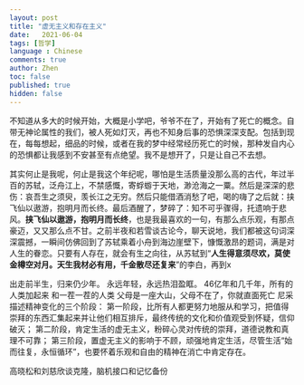 ```yaml
---
layout: post
title: "虚无主义和存在主义"
date:   2021-06-04
tags: [哲学]
language : Chinese
comments: true
author: Zhen
toc: false
published: true
hidden: false
---
```

不知道从多大的时候开始，大概是小学吧，爷爷不在了，开始有了死亡的概念。自带无神论属性的我们，被人死如灯灭，再也不知身后事的恐惧深深支配。包括到现在，每每想起，细品的时候，或者在我的梦中经常经历死亡的时候，那种发自内心的恐惧都让我感到不安甚至有点绝望。我不是想开了，只是让自己不去想。

其实何止是我呢，何止是我这个年纪呢，哪怕是生活质量没那么高的古代，年过半百的苏轼，泛舟江上，不禁感慨，寄蜉蝣于天地，渺沧海之一粟。然后是深深的悲伤：哀吾生之须臾，羡长江之无穷。然后只能借酒消愁了吧，喝的嗨了之后就：挟飞仙以遨游，抱明月而长终。最后酒醒了，梦碎了：知不可乎骤得，托遗响于悲风。**挟飞仙以遨游，抱明月而长终**，也是我最喜欢的一句，有那么点乐观，有那点豪迈，又又那么点不甘。之前半夜和若雪谈古论今，聊天说地，我们都被这句词深深震撼，一瞬间仿佛回到了苏轼乘着小舟到海边崖壁下，慷慨激昂的题词，满是对人生的眷恋。只要有人存在，就会有生之向往，从苏轼到“**人生得意须尽欢，莫使金樽空对月。天生我材必有用，千金散尽还复来**”的李白，再到x

出走前半生，归来仍少年。
永远年轻，永远热泪盈眶。
46亿年和几千年，所有的人类加起来 和一茬一茬的人类
父母是一座大山，父母不在了，你就直面死亡
尼采描述精神变化的三个阶段：
第一阶段，比所有人都更努力地服从和学习，把值得崇拜的东西汇集起来并让他们相互排斥，最终传统的文化和价值观受到怀疑，信仰破灭；
第二阶段，肯定生活的虚无主义，粉碎心灵对传统的崇拜，道德说教和真理不可靠；
第三阶段，置虚无主义的影响于不顾，顽强地肯定生活，尽管生活“始而往复，永恒循环”，也要怀着乐观和自由的精神在消亡中肯定存在。

高晓松和刘慈欣谈克隆，脑机接口和记忆备份
<!--stackedit_data:
eyJoaXN0b3J5IjpbMjA4MTgwODQ2NiwtMzY5MTc0NTUwXX0=
-->